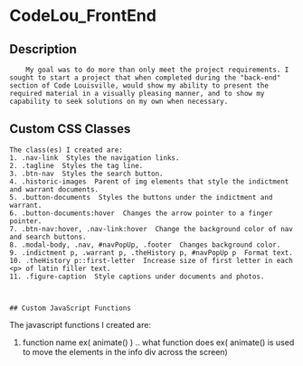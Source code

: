 # CodeLou_FrontEnd

## Description
```
    My goal was to do more than only meet the project requirements. I sought to start a project that when completed during the "back-end" section of Code Louisville, would show my ability to present the required material in a visually pleasing manner, and to show my capability to seek solutions on my own when necessary.
```

## Custom CSS Classes
```
The class(es) I created are:
1. .nav-link  Styles the navigation links.
2. .tagline  Styles the tag line.
3. .btn-nav  Styles the search button.
4. .historic-images  Parent of img elements that style the indictment and warrant documents.
5. .button-documents  Styles the buttons under the indictment and warrant.
6. .button-documents:hover  Changes the arrow pointer to a finger pointer.
7. .btn-nav:hover, .nav-link:hover  Change the background color of nav and search buttons.
8. .modal-body, .nav, #navPopUp, .footer  Changes background color.
9. .indictment p, .warrant p, .theHistory p, #navPopUp p  Format text.
10. .theHistory p::first-letter  Increase size of first letter in each <p> of latin filler text.
11. .figure-caption  Style captions under documents and photos.

 

## Custom JavaScript Functions
```
The javascript functions I created are:

1. function name ex( animate() )
.. what function does ex( animate() is used to move the elements in the info div across the screen)

```
